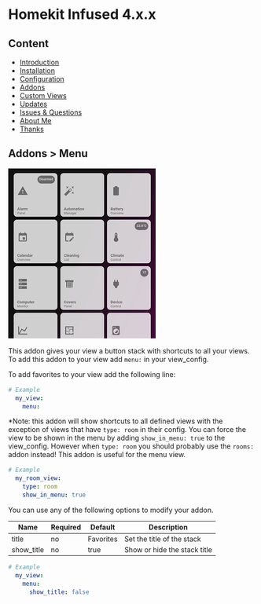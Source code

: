 # Homekit Infused 4.x.x

## Content
- [Introduction](../index.md)
- [Installation](../installation.md)
- [Configuration](../configuration.md)
- [Addons](../addons.md)
- [Custom Views](../custom_views.md)
- [Updates](../updates.md)
- [Issues & Questions](../issues.md)
- [About Me](../about.md)
- [Thanks](../thanks.md)

## Addons > Menu

![Homekit Infused](../images/menu-card.png)

This addon gives your view a button stack with shortcuts to all your views.
To add this addon to your view add `menu:` in your view_config.

To add favorites to your view add the following line:

```yaml
# Example
  my_view:
    menu:
```

*Note: this addon will show shortcuts to all defined views with the exception of views that have `type: room` in their config. You can force the view to be shown in the menu by adding `show_in_menu: true` to the view_config. However when `type: room` you should probably use the `rooms:` addon instead! This addon is useful for the menu view.

```yaml
# Example
  my_room_view:
    type: room
    show_in_menu: true
```

You can use any of the following options to modify your addon.

| Name | Required | Default | Description |
|----------------------------------|-------------|----------------------|-----------------------------------------------------------------------------------------------------------------------------------------------------------------------------------|
| title | no | Favorites | Set the title of the stack |
| show_title | no | true | Show or hide the stack title |

```yaml
# Example
  my_view:
    menu:
      show_title: false
```